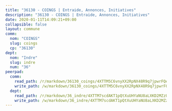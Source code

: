 ```yaml
---
title: "36130 - COINGS | Entraide, Annonces, Initiatives"
description: "36130 - COINGS | Entraide, Annonces, Initiatives"
date: 2020-01-11T14:09:21+09:00
collapsible: false
layout: commune
comm:
  nom: "COINGS"
  slug: coings
  cp: "36130"
dept:
  nom: "Indre"
  slug: indre
  num: "36"
peerpad:
  comm:
    read_path: /r/markdown/36130_coings/4XTTM5C6vnyXX2RpNX48R9q7jpwrFQezKda84ZXgRkGU4r6NM
    write_path: /w/markdown/36130_coings/4XTTM5C6vnyXX2RpNX48R9q7jpwrFQezKda84ZXgRkGU4r6NM-K3TgV1moJXWS3uCvZJTSN92M8RkxGTyaxW9ZVET7wXJ1oLBGC9YzVg3da3ECUZggBcypGEB2yUiLQB2J4F2cf5oeFkuJkprJKWA5F9VWoUZMJUxbgrWSZ8AhXWfp21igAzVnsYUh
  dept:
    read_path: /r/markdown/36_indre/4XTTM7scdAKT1pQtXuUHYaNU8aLXKD2MZzUyDRUiaoLJH1te1
    write_path: /w/markdown/36_indre/4XTTM7scdAKT1pQtXuUHYaNU8aLXKD2MZzUyDRUiaoLJH1te1-K3TgUJm9AdSDNtPtmMKFa5Tiw77X4i7zf6CsTYrtgVdahxAwuJV6RAfi8dWyH9wrbVDRxjX7knrwwECg7WApeuWQ945kurMeJLQeKJv4CQZseab78J3HMioZhgr2H44E9b6FqBoT
---
```


